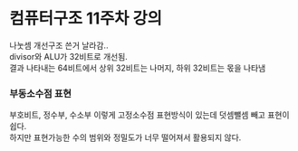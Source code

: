 # 컴퓨터구조 11주차 강의  
나눗셈 개선구조 쓴거 날라감..  
divisor와 ALU가 32비트로 개선됨.  
결과 나타내는 64비트에서 상위 32비트는 나머지, 하위 32비트는 몫을 나타냄  

### 부동소수점 표현  
부호비트, 정수부, 수소부 이렇게 고정소수점 표현방식이 있는데 덧셈뺄셈 빼고 표현이 쉽다.  
하지만 표현가능한 수의 범위와 정밀도가 너무 떨어져서 활용되지 않다.  
